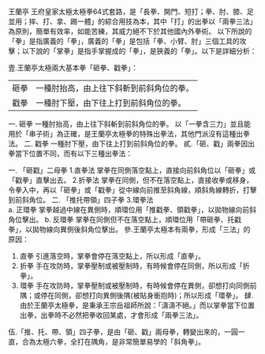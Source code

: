 王蘭亭 王府皇家太極太極拳64式套路，是「長拳、開門、短打；拳、肘、膝、足並用；摔、打、拿、踢一體」的綜合用技為本，其中「打」的出拳以「兩拳三法」為原則，簡單有效率，如能苦練，其威力絕不下於其他國內外拳術。
以下所說的「拳」是指廣義的「拳」，廣義的「拳」是包括「拳、小臂、肘」三個工具的攻擊；以下說的「掌拳」是指手掌握成的「拳」，是狹義的「拳」。以下是詳細分析：

壹.王蘭亭太極兩大基本拳「砸拳、戳拳」：


<table>
    <tr>
        <td>砸拳</td>
        <td>一種肘抬高，由上往下斜斬到前斜角位的拳。</td>
    </tr>
    <tr>
        <td>戳拳</td>
        <td>一種肘下壓，由下往上打到前斜角位的拳。</td>
    </tr>
</table>

一.	砸拳	一種肘抬高，由上往下斜斬到前斜角位的拳。	以「一拳含三力」並且能用於「串子術」為正確，是王蘭亭太極拳的特殊出拳法，其他門派沒有這種出拳法。
二.	戳拳	一種肘下壓，由下往上打到前斜角位的拳。
貳.「砸、戳」兩拳因出拳當下位置不同，而有以下三種出拳法：

一.	「砸戳」二母拳	1.直拳法	掌拳在同側落空點上，直接向前斜角位以「砸拳」或「戳拳」直擊出去。
2.折拳法	掌拳在同側，但不在落空點上，直接收拳或移身，令拳入中，再以「砸拳」或「戳拳」從中線向前推至斜角線，順斜角線轉折，打擊到前斜角位。
二.	「推托帶領」四子拳	3.環拳法	
a.	正環拳	掌拳越過中線在異側時，順環位用「推戳拳、領戳拳」，以拋物線向前斜角位擊出。
b.	反環拳	掌拳在同側但不在落空點上，順環位用「帶砸拳、托戳拳」，以拋物線向異側後斜角位擊出。
參.王蘭亭太極本有兩拳，形成「三法」的原因：

1.	直拳	引進落空時，掌拳會停在落空點上，所以形成「直拳」。
2.	折拳	手在攻防時，掌拳壓制或被壓制時，有時候會停在同側，所以形成「折拳」。
3.	環拳	手在攻防時，掌拳壓制或被壓制時，有時候會停在異側，卻想打向同側前隅；或停在同側，卻想打向異側後隅(被貼身衝抱時)；所以形成「環拳」。
肆.由於王蘭亭太極拳，是秉承王宗岳祖師所說：「濤濤不絕。」而以掌拳當下位置出拳，出拳時不必然把拳收回某處，才會形成「兩拳三法」。

伍.「推、托、帶、領」四子拳，是由「砸、戳」兩母拳，轉變出來的，一圓一直，合為太極六拳，全打在隅角，是非常簡單易學的「斜角拳」。